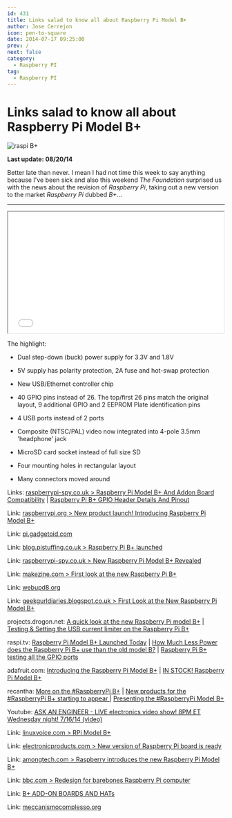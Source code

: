 ```yaml
---
id: 431
title: Links salad to know all about Raspberry Pi Model B+
author: Jose Cerrejon
icon: pen-to-square
date: 2014-07-17 09:25:00
prev: /
next: false
category:
  - Raspberry PI
tag:
  - Raspberry PI
---
```


# Links salad to know all about Raspberry Pi Model B+

![raspi B+](/images/2014/07/raspibplus2.jpg)

**Last update: 08/20/14**

Better late than never. I mean I had not time this week to say anything because I've been sick and also this weekend *The Foundation* surprised us with the news about the revision of *Raspberry Pi*, taking out a new version to the market *Raspberry Pi* dubbed *B+*...

- - -
<iframe src="//player.vimeo.com/video/100672311" width="500" height="281" webkitallowfullscreen mozallowfullscreen allowfullscreen></iframe>

The highlight:

* Dual step-down (buck) power supply for 3.3V and 1.8V

* 5V supply has polarity protection, 2A fuse and hot-swap protection

* New USB/Ethernet controller chip

* 40 GPIO pins instead of 26. The top/first 26 pins match the original layout, 9 additional GPIO and 2 EEPROM Plate identification pins

* 4 USB ports instead of 2 ports

* Composite (NTSC/PAL) video now integrated into 4-pole 3.5mm 'headphone' jack

* MicroSD card socket instead of full size SD

* Four mounting holes in rectangular layout

* Many connectors moved around

Links: [raspberrypi-spy.co.uk > Raspberry Pi Model B+ And Addon Board Compatibility](http://www.raspberrypi-spy.co.uk/2014/07/raspberry-pi-model-b-and-addon-board-compatibility/) | [Raspberry Pi B+ GPIO Header Details And Pinout](http://www.raspberrypi-spy.co.uk/2014/07/raspberry-pi-b-gpio-header-details-and-pinout/)

Link: [raspberrypi.org > New product launch! Introducing Raspberry Pi Model B+](http://www.raspberrypi.org/blog/#introducing-raspberry-pi-model-b-plus)

Link: [pi.gadgetoid.com](http://pi.gadgetoid.com/pinout)

Link: [blog.pistuffing.co.uk > Raspberry Pi B+ launched](http://blog.pistuffing.co.uk/?p=3625)

Link: [raspberrypi-spy.co.uk > New Raspberry Pi Model B+ Revealed](http://www.raspberrypi-spy.co.uk/2014/07/new-raspberry-pi-model-b-revealed/)

Link: [makezine.com > First look at the new Raspberry Pi B+](http://makezine.com/2014/07/14/first-look-at-the-new-raspberry-pi-b/)

Link: [webupd8.org](http://www.webupd8.org/2014/07/raspberry-pi-model-b-launched-with-4.html)

Link: [geekgurldiaries.blogspot.co.uk > First Look at the New Raspberry Pi Model B+](http://geekgurldiaries.blogspot.co.uk/2014/07/first-look-at-new-raspberry-pi-model-b.html)

projects.drogon.net: [A quick look at the new Raspberry Pi model B+](https://projects.drogon.net/a-quick-look-at-the-new-raspberry-pi-model-b/) | [Testing & Setting the USB current limiter on the Raspberry Pi B+](https://projects.drogon.net/testing-setting-the-usb-current-limiter-on-the-raspberry-pi-b/)

raspi.tv: [Raspberry Pi Model B+ Launched Today](http://raspi.tv/2014/raspberry-pi-model-b-launched-today) | [How Much Less Power does the Raspberry Pi B+ use than the old model B?](http://raspi.tv/2014/how-much-less-power-does-the-raspberry-pi-b-use-than-the-old-model-b) | [Raspberry Pi B+ testing all the GPIO ports](http://raspi.tv/2014/raspberry-pi-b-testing-all-the-gpio-ports)

adafruit.com: [Introducing the Raspberry Pi Model B+](https://learn.adafruit.com/introducing-the-raspberry-pi-model-b-plus-plus-differences-vs-model-b?view=all) | [IN STOCK! Raspberry Pi Model B+](http://www.adafruit.com/blog/2014/07/14/in-stock-raspberry-pi-model-b/)

recantha: [More on the #RaspberryPi B+](http://www.recantha.co.uk/blog/?p=10360) | [New products for the #RaspberryPi B+ starting to appear ](http://www.recantha.co.uk/blog/?p=10366) | [Presenting the #RaspberryPi Model B+](http://www.recantha.co.uk/blog/?p=10323)

Youtube: [ASK AN ENGINEER - LIVE electronics video show! 8PM ET Wednesday night! 7/16/14 (video) ](https://www.youtube.com/watch?v=L2v_HMUZ36g)

Link: [linuxvoice.com > RPi Model B+](http://www.linuxvoice.com/raspberry-pi-model-b/)

Link: [electronicproducts.com > New version of Raspberry Pi board is ready ](http://www.electronicproducts.com/Board_Level_Products/Single_Board_Computer/New_version_of_Raspberry_Pi_board_is_ready.aspx)

Link: [amongtech.com > Raspberry introduces the new Raspberry Pi Model B+](http://www.amongtech.com/raspberry-introduces-the-new-raspberry-pi-model-b/)

Link: [bbc.com > Redesign for barebones Raspberry Pi computer](http://www.bbc.com/news/technology-28263659)

Link: [B+ ADD-ON BOARDS AND HATs](https://github.com/raspberrypi/hats)

Link: [meccanismocomplesso.org](http://www.meccanismocomplesso.org/en/raspberry-pi-model-bplus/)